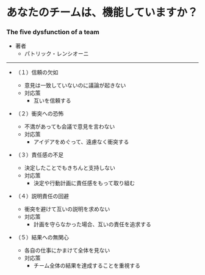 # あなたのチームは、機能していますか？
### The five dysfunction of a team 

- 著者
    - パトリック・レンシオーニ
    
---

- （１）信頼の欠如
    - 意見は一致していないのに議論が起きない
    - 対応策
        - 互いを信頼する
    
- （２）衝突への恐怖
    - 不満があっても会議で意見を言わない
    - 対応策
        - アイデアをめぐって、遠慮なく衝突する
    
- （３）責任感の不足
    - 決定したことでもきちんと支持しない
    - 対応策
        - 決定や行動計画に責任感をもって取り組む
        
- （４）説明責任の回避
    - 衝突を避けて互いの説明を求めない
    - 対応策
        - 計画を守らなかった場合、互いの責任を追求する
        
- （５）結果への無関心
    - 各自の仕事にかまけて全体を見ない
    - 対応策
        - チーム全体の結果を達成することを重視する
    